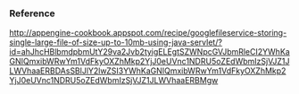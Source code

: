 ### Reference ###
http://appengine-cookbook.appspot.com/recipe/googlefileservice-storing-single-large-file-of-size-up-to-10mb-using-java-servlet/?id=ahJhcHBlbmdpbmUtY29va2Jvb2tyigELEgtSZWNpcGVJbmRleCI2YWhKaGNIQmxibWRwYm1VdFkyOXZhMkp2YjJ0eUVnc1NDRU5oZEdWbmIzSjVJZ1JLWVhaaERBDAsSBlJlY2lwZSI3YWhKaGNIQmxibWRwYm1VdFkyOXZhMkp2YjJ0eUVnc1NDRU5oZEdWbmIzSjVJZ1JLWVhaaERBMgw